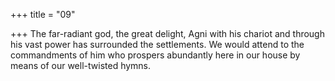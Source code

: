 +++
title = "09"

+++
The far-radiant god, the great delight, Agni with his chariot and  through his vast power has surrounded the settlements.
We would attend to the commandments of him who prospers
abundantly here in our house by means of our well-twisted hymns.